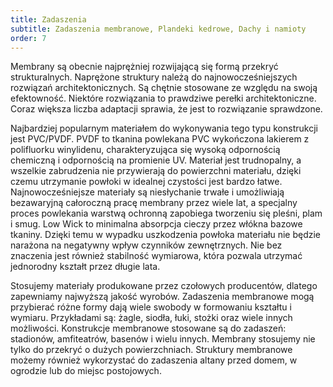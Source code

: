```yaml
---
title: Zadaszenia
subtitle: Zadaszenia membranowe, Plandeki kedrowe, Dachy i namioty
order: 7
---
```


Membrany są obecnie najprężniej rozwijającą się formą przekryć strukturalnych.
Naprężone struktury należą do najnowocześniejszych rozwiązań architektonicznych.
Są chętnie stosowane ze względu na swoją efektowność. Niektóre rozwiązania to
prawdziwe perełki architektoniczne. Coraz większa liczba adaptacji sprawia, że
jest to rozwiązanie sprawdzone.

Najbardziej popularnym materiałem do wykonywania tego typu konstrukcji jest
PVC/PVDF. PVDF to tkanina powlekana PVC wykończona lakierem z polifluorku
winylidenu, charakteryzująca się wysoką odpornością chemiczną i odpornością na
promienie UV. Materiał jest trudnopalny, a wszelkie zabrudzenia nie przywierają
do powierzchni materiału, dzięki czemu utrzymanie powłoki w idealnej czystości
jest bardzo łatwe. Najnowocześniejsze materiały są niesłychanie trwałe i
umożliwiają bezawaryjną całoroczną pracę membrany przez wiele lat, a specjalny
proces powlekania warstwą ochronną zapobiega tworzeniu się pleśni, plam i smug.
Low Wick to minimalna absorpcja cieczy przez włókna bazowe tkaniny. Dzięki temu
w wypadku uszkodzenia powłoka materiału nie będzie narażona na negatywny wpływ
czynników zewnętrznych. Nie bez znaczenia jest również stabilność wymiarowa,
która pozwala utrzymać jednorodny kształt przez długie lata.

Stosujemy materiały produkowane przez czołowych producentów, dlatego zapewniamy
najwyższą jakość wyrobów. Zadaszenia membranowe mogą przybierać różne formy dają
wiele swobody w formowaniu kształtu i wymiaru. Przykładami są: żagle, siodła,
łuki, stożki oraz wiele innych możliwości. Konstrukcje membranowe stosowane są
do zadaszeń: stadionów, amfiteatrów, basenów i wielu innych. Membrany stosujemy
nie tylko do przekryć o dużych powierzchniach. Struktury membranowe możemy
również wykorzystać do zadaszenia altany przed domem, w ogrodzie lub do miejsc
postojowych.

